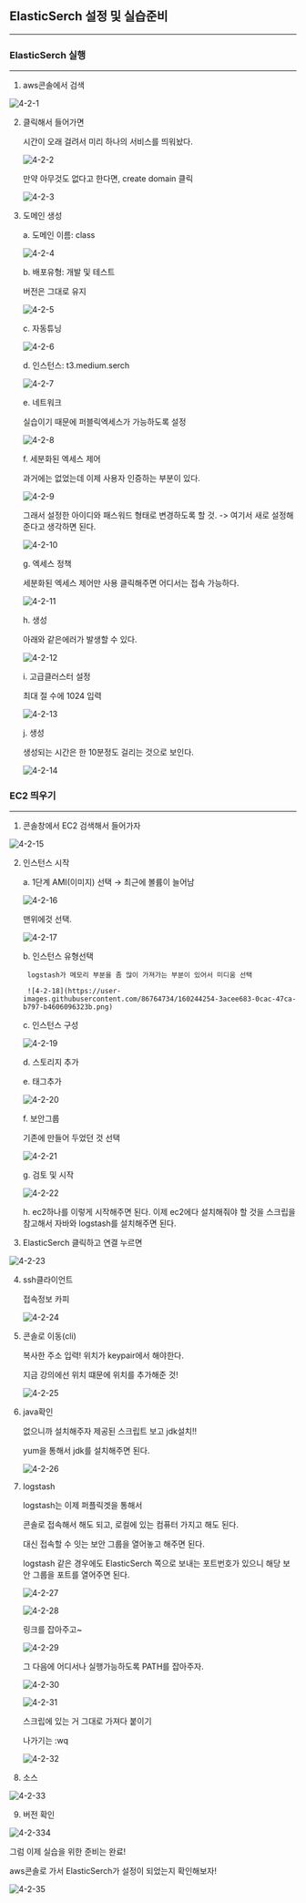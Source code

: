 ## ElasticSerch 설정 및 실습준비

---

### ElasticSerch 실행

---

1. aws콘솔에서 검색

![4-2-1](https://user-images.githubusercontent.com/86764734/160243784-3977ca60-0d37-4ae4-81f6-0d1c9c951db6.png)

2. 클릭해서 들어가면
    
    시간이 오래 걸려서 미리 하나의 서비스를 띄워놨다.

    ![4-2-2](https://user-images.githubusercontent.com/86764734/160243798-011cf353-4dc2-406c-ae27-b1e0bab57467.png)


    만약 아무것도 없다고 한다면, create domain 클릭

    ![4-2-3](https://user-images.githubusercontent.com/86764734/160243818-7b391576-ad6e-4b1f-a30d-fb2d2e83c83b.png)

3. 도메인 생성

    a. 도메인 이름: class

    ![4-2-4](https://user-images.githubusercontent.com/86764734/160243933-7a68a831-1311-4f81-8e82-c39ffa411a92.png)

    b. 배포유형: 개발 및 테스트
    
    버전은 그대로 유지

    ![4-2-5](https://user-images.githubusercontent.com/86764734/160243989-79db25e5-fe81-40ec-947f-7fb3a8aad83b.png)

    c. 자동튜닝

    ![4-2-6](https://user-images.githubusercontent.com/86764734/160244058-d7c36fd6-65f2-4fa5-9dff-7390b945f171.png)

    d. 인스턴스: t3.medium.serch

    ![4-2-7](https://user-images.githubusercontent.com/86764734/160244068-16aecb97-ef18-48ea-bac6-4a6804bf227f.png)

    e. 네트워크
    
    실습이기 때문에 퍼블릭엑세스가 가능하도록 설정

    ![4-2-8](https://user-images.githubusercontent.com/86764734/160244074-f4b3f7c2-acab-429f-b186-71209ca813df.png)

    f. 세분화된 엑세스 제어
    
    과거에는 없었는데 이제 사용자 인증하는 부분이 있다.

    ![4-2-9](https://user-images.githubusercontent.com/86764734/160244084-600ed591-c2cb-4164-873d-174e77bce960.png)

    그래서 설정한 아이디와 패스워드 형태로 변경하도록 할 것.
    -> 여기서 새로 설정해 준다고 생각하면 된다. 

    ![4-2-10](https://user-images.githubusercontent.com/86764734/160244092-29c5115d-2ae4-4c35-8030-d45c3f87ed8e.png)

    g. 엑세스 정책
    
    세분화된 엑세스 제어만 사용 클릭해주면 어디서는 접속 가능하다.

    ![4-2-11](https://user-images.githubusercontent.com/86764734/160244105-94fdc24f-5c83-4a6a-a6af-f31d809216a1.png)

    h. 생성
    
    아래와 같은에러가 발생할 수 있다.

    ![4-2-12](https://user-images.githubusercontent.com/86764734/160244159-7031268b-d445-4397-8c6b-a38e6ef747f2.png)

    i. 고급클러스터 설정
    
    최대 절 수에 1024 입력

    ![4-2-13](https://user-images.githubusercontent.com/86764734/160244166-bd24d2a6-0aaf-4f0f-b61d-6b483ba4937e.png)

    j. 생성
    
    생성되는 시간은 한 10분정도 걸리는 것으로 보인다.

    ![4-2-14](https://user-images.githubusercontent.com/86764734/160244180-2c7eee49-839f-40ff-a25e-0e6c0b967abc.png)




### EC2 띄우기

---

1. 콘솔창에서 EC2 검색해서 들어가자

![4-2-15](https://user-images.githubusercontent.com/86764734/160244188-bb114e2e-573c-49d6-9a26-5f59a1949819.png)

2. 인스턴스 시작

    a. 1단계 AMI(이미지) 선택 → 최근에 볼륨이 늘어남

    ![4-2-16](https://user-images.githubusercontent.com/86764734/160244220-e3fe1791-99ce-4118-a5b2-0fbafb7efab8.png)
    
    맨위에것 선택.
    
    ![4-2-17](https://user-images.githubusercontent.com/86764734/160244246-5118a71c-66e1-4d3e-9782-1e59a15a10e6.png)


    b. 인스턴스 유형선택
    
        logstash가 메모리 부분을 좀 많이 가져가는 부분이 있어서 미디움 선택

        ![4-2-18](https://user-images.githubusercontent.com/86764734/160244254-3acee683-0cac-47ca-b797-b4606096323b.png)

    c. 인스턴스 구성

    ![4-2-19](https://user-images.githubusercontent.com/86764734/160244258-d8769ed0-77d6-48c2-9e02-d40a7c885a6b.png)

    d. 스토리지 추가

    e. 태그추가 

    ![4-2-20](https://user-images.githubusercontent.com/86764734/160244266-5e19767e-c621-4abb-a648-d22441357095.png)


    f. 보안그룹
    
    기존에 만들어 두었던 것 선택

    ![4-2-21](https://user-images.githubusercontent.com/86764734/160244335-55deee8e-fed9-4fb1-9425-f1a45ac33e83.png)

    g. 검토 및 시작

    ![4-2-22](https://user-images.githubusercontent.com/86764734/160244348-b55a3032-778c-4cb9-a735-a9918a204f0b.png)

    h. ec2하나를 이렇게 시작해주면 된다. 이제 ec2에다 설치해줘야 할 것을 스크립을 참고해서 자바와 logstash를 설치해주면 된다. 


3. ElasticSerch 클릭하고 연결 누르면

![4-2-23](https://user-images.githubusercontent.com/86764734/160244359-8a7c4fae-5c8a-4910-a886-511843ed1f44.png)

4. ssh클라이언트
    
    접속정보 카피

    ![4-2-24](https://user-images.githubusercontent.com/86764734/160244370-a3915102-2ef1-41a3-9e1c-5b08b9225baa.png)

5. 콘솔로 이동(cli)
    
    복사한 주소 입력! 위치가 keypair에서 해야한다. 
    
    지금 강의에선 위치 떄문에 위치를 추가해준 것!

    ![4-2-25](https://user-images.githubusercontent.com/86764734/160244378-0b2b18ac-43a6-4c18-8032-a691d7bdf5b3.png)

6. java확인
    
    없으니까 설치해주자 제공된 스크립트 보고 jdk설치!!
    
    yum을 통해서 jdk를 설치해주면 된다.

    ![4-2-26](https://user-images.githubusercontent.com/86764734/160244386-498bbc4b-b425-497c-8531-8aa9bc668008.png)

7. logstash

    logstash는 이제 퍼플릭겟을 통해서 
    
    콘솔로 접속해서 해도 되고, 로컬에 있는 컴퓨터 가지고 해도 된다. 
    
    대신 접속할 수 잇는 보안 그룹을 열어놓고 해주면 된다.
    
    logstash 같은 경우에도 ElasticSerch 쪽으로 보내는 포트번호가 있으니 해당 보안 그룹을 포트를 열어주면 된다.

    ![4-2-27](https://user-images.githubusercontent.com/86764734/160244394-e618ed0d-6456-4650-a7de-ab01f93c5b99.png)

    ![4-2-28](https://user-images.githubusercontent.com/86764734/160244401-d02f5009-811c-49c8-a200-e73bce2a50b3.png)

    링크를 잡아주고~

    ![4-2-29](https://user-images.githubusercontent.com/86764734/160244406-6a8b3d25-3b28-499e-8877-ecb7b1be4262.png)

    그 다음에 어디서나 실행가능하도록 PATH를 잡아주자.

    ![4-2-30](https://user-images.githubusercontent.com/86764734/160244416-c8ff84f7-1478-4413-8e02-8646841118d3.png)
    
    ![4-2-31](https://user-images.githubusercontent.com/86764734/160244423-fe6f16fe-57d9-4f40-b5bb-76ed36041c3d.png)

    스크립에 있는 거 그대로 가져다 붙이기

    나가기는 :wq
    
    ![4-2-32](https://user-images.githubusercontent.com/86764734/160244432-6eb74c5f-5de2-4025-ba63-d37ba3810942.png)

8. 소스  

![4-2-33](https://user-images.githubusercontent.com/86764734/160244438-85a8c474-c63a-4633-be98-5103e6a80894.png)

9. 버전 확인

![4-2-334](https://user-images.githubusercontent.com/86764734/160244446-b5cef2c0-a3f2-4d26-91b8-e5950d1ba7b1.png)

그럼 이제 실습을 위한 준비는 완료!

aws콘솔로 가서 ElasticSerch가 설정이 되었는지 확인해보자!

![4-2-35](https://user-images.githubusercontent.com/86764734/160244452-0f3bed0d-405d-49d7-80fd-62b4acdee80e.png)















